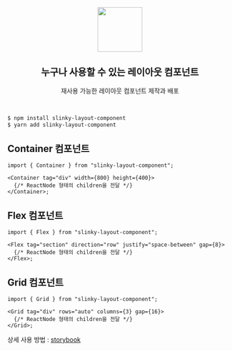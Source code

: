<p align="middle" >
  <img width="100px;" src="https://em-content.zobj.net/source/skype/289/straight-ruler_1f4cf.png"/>
</p>
<h2 align="middle">누구나 사용할 수 있는 레이아웃 컴포넌트</h2>
<p align="middle">재사용 가능한 레이아웃 컴포넌트 제작과 배포</p>
<br/>

```sh
$ npm install slinky-layout-component
$ yarn add slinky-layout-component
```

## Container 컴포넌트

```tsx
import { Container } from "slinky-layout-component";

<Container tag="div" width={800} height={400}>
  {/* ReactNode 형태의 children을 전달 */}
</Container>;
```

## Flex 컴포넌트

```tsx
import { Flex } from "slinky-layout-component";

<Flex tag="section" direction="row" justify="space-between" gap={8}>
  {/* ReactNode 형태의 children을 전달 */}
</Flex>;
```

## Grid 컴포넌트

```tsx
import { Grid } from "slinky-layout-component";

<Grid tag="div" rows="auto" columns={3} gap={16}>
  {/* ReactNode 형태의 children을 전달 */}
</Grid>;
```

상세 사용 방법 : [storybook](https://6507cb7518135e2a3b920fdd-ansvyqyegr.chromatic.com/?path=/docs/flex--docs)
